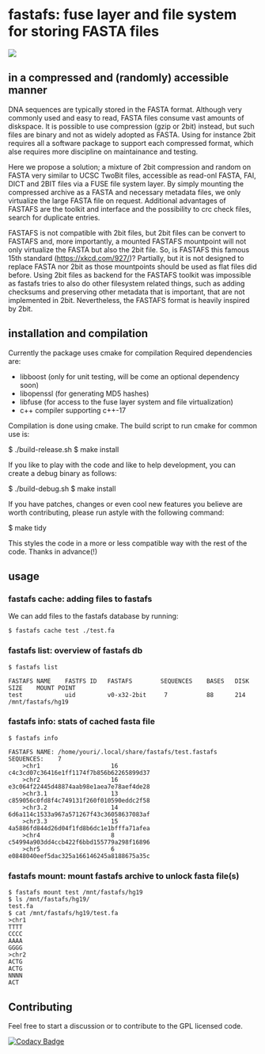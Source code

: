 # fastafs: fuse layer and file system for storing FASTA files

![](https://bioinf-galaxian.erasmusmc.nl/public/images/fastafs/fastafs-example.gif)

## in a compressed and (randomly) accessible manner

DNA sequences are typically stored in the FASTA format. Although very commonly used and easy to read, FASTA files consume vast amounts of diskspace. It is possible to use compression (gzip or 2bit) instead, but such files are binary and not as widely adopted as FASTA. Using for instance 2bit requires all a software package to support each compressed format, which alse requires more discipline on maintainance and testing.

Here we propose a solution; a mixture of 2bit compression and random on FASTA very similar to UCSC TwoBit files, accessible as read-onl FASTA, FAI, DICT and 2BIT files via a FUSE file system layer. By simply mounting the compressed archive as a FASTA and necessary metadata files, we only virtualize the large FASTA file on request. Additional advantages of FASTAFS are the toolkit and interface and the possibility to crc check files, search for duplicate entries.

FASTAFS is not compatible with 2bit files, but 2bit files can be convert to FASTAFS and, more importantly, a mounted FASTAFS mountpoint will not only virtualize the FASTA but also the 2bit file.
So, is FASTAFS this famous 15th standard (<https://xkcd.com/927/>)?
Partially, but it is not designed to replace FASTA nor 2bit as those mountpoints should be used as flat files did before. 
Using 2bit files as backend for the FASTAFS toolkit was impossible as fastafs tries to also do other filesystem related things, such as adding checksums and preserving other metadata that is important, that are not implemented in 2bit.
Nevertheless, the FASTAFS format is heavily inspired by 2bit.

## installation and compilation

Currently the package uses cmake for compilation
Required dependencies are:

 -   libboost (only for unit testing, will be come an optional dependency soon)
 -   libopenssl (for generating MD5 hashes)
 -   libfuse (for access to the fuse layer system and file virtualization)
 -   c++ compiler supporting c++-17

Compilation is done using cmake. The build script to run cmake for common use is:

$ ./build-release.sh
$ make install

If you like to play with the code and like to help development, you can create a debug binary as follows:

$ ./build-debug.sh
$ make install

If you have patches, changes or even cool new features you believe are worth contributing, please run astyle with the following command:

$ make tidy

This styles the code in a more or less compatible way with the rest of the code.
Thanks in advance(!)

## usage
### fastafs cache: adding files to fastafs
We can add files to the fastafs database by running:
```
$ fastafs cache test ./test.fa
```

### fastafs list: overview of fastafs db
```
$ fastafs list

FASTAFS NAME    FASTFS ID   FASTAFS        SEQUENCES    BASES   DISK SIZE    MOUNT POINT
test            uid         v0-x32-2bit     7           88      214          /mnt/fastafs/hg19
```

### fastafs info: stats of cached fasta file
```
$ fastafs info

FASTAFS NAME: /home/youri/.local/share/fastafs/test.fastafs
SEQUENCES:    7
    >chr1                    16          c4c3cd07c36416e1ff1174f7b856b62265899d37
    >chr2                    16          e3c064f22445d48874aab98e1aea7e78aef4de28
    >chr3.1                  13          c859056c0fd8f4c749131f260f010590eddc2f58
    >chr3.2                  14          6d6a114c1533a967a571267f43c36058637083af
    >chr3.3                  15          4a5886fd844d26d04f1fd8b6dc1e1bfffa71afea
    >chr4                    8           c54994a903dd4ccb422f6bbd155779a298f16896
    >chr5                    6           e0848040eef5dac325a166146245a8188675a35c
```

### fastafs mount: mount fastafs archive to unlock fasta file(s)
```
$ fastafs mount test /mnt/fastafs/hg19
$ ls /mnt/fastafs/hg19/
test.fa
$ cat /mnt/fastafs/hg19/test.fa
>chr1
TTTT
CCCC
AAAA
GGGG
>chr2
ACTG
ACTG
NNNN
ACT
```

## Contributing
Feel free to start a discussion or to contribute to the GPL licensed code.

[![Codacy Badge](https://api.codacy.com/project/badge/Grade/c90c7d61651d4e18aa82a4b02f3599fa)](https://www.codacy.com/app/yhoogstrate/fastafs?utm_source=github.com&amp;utm_medium=referral&amp;utm_content=yhoogstrate/fastafs&amp;utm_campaign=Badge_Grade)
